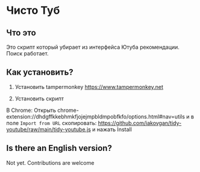 # Чисто Туб

## Что это
Это скрипт который убирает из интерфейса Ютуба рекомендации.
Поиск работает. 

## Как установить?
1. Установить tampermonkey https://www.tampermonkey.net

2. Установить скрипт

В Chrome: Открыть chrome-extension://dhdgffkkebhmkfjojejmpbldmpobfkfo/options.html#nav=utils
и в поле `Import from URL` скопировать: https://github.com/iakovgan/tidy-youtube/raw/main/tidy-youtube.js и нажать Install


## Is there an English version?
Not yet. Contributions are welcome
